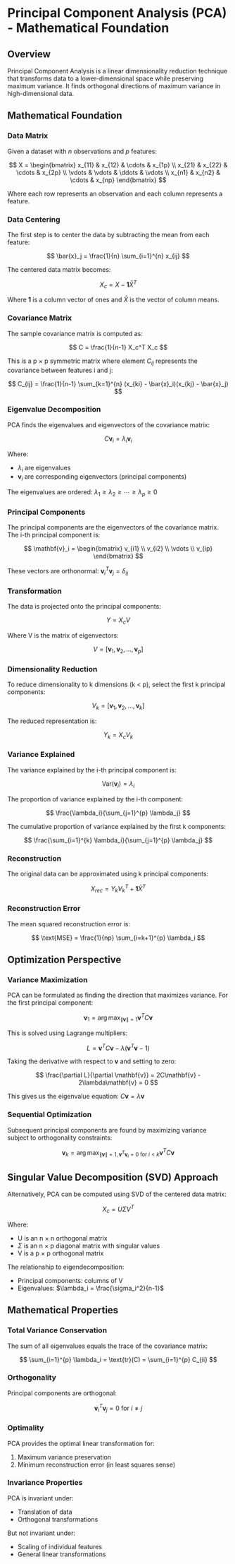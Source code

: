 # Principal Component Analysis (PCA) - Mathematical Foundation

## Overview

Principal Component Analysis is a linear dimensionality reduction technique that transforms data to a lower-dimensional space while preserving maximum variance. It finds orthogonal directions of maximum variance in high-dimensional data.

## Mathematical Foundation

### Data Matrix

Given a dataset with $n$ observations and $p$ features:

$$
X = \begin{bmatrix}
x_{11} & x_{12} & \cdots & x_{1p} \\
x_{21} & x_{22} & \cdots & x_{2p} \\
\vdots & \vdots & \ddots & \vdots \\
x_{n1} & x_{n2} & \cdots & x_{np}
\end{bmatrix}
$$

Where each row represents an observation and each column represents a feature.

### Data Centering

The first step is to center the data by subtracting the mean from each feature:

$$
\bar{x}_j = \frac{1}{n} \sum_{i=1}^{n} x_{ij}
$$

The centered data matrix becomes:

$$
X_c = X - \mathbf{1}\bar{X}^T
$$

Where $\mathbf{1}$ is a column vector of ones and $\bar{X}$ is the vector of column means.

### Covariance Matrix

The sample covariance matrix is computed as:

$$
C = \frac{1}{n-1} X_c^T X_c
$$

This is a p × p symmetric matrix where element $C_{ij}$ represents the covariance between features i and j:

$$
C_{ij} = \frac{1}{n-1} \sum_{k=1}^{n} (x_{ki} - \bar{x}_i)(x_{kj} - \bar{x}_j)
$$

### Eigenvalue Decomposition

PCA finds the eigenvalues and eigenvectors of the covariance matrix:

$$
C \mathbf{v}_i = \lambda_i \mathbf{v}_i
$$

Where:
- $\lambda_i$ are eigenvalues
- $\mathbf{v}_i$ are corresponding eigenvectors (principal components)

The eigenvalues are ordered: $\lambda_1 \geq \lambda_2 \geq \cdots \geq \lambda_p \geq 0$

### Principal Components

The principal components are the eigenvectors of the covariance matrix. The i-th principal component is:

$$
\mathbf{v}_i = \begin{bmatrix}
v_{i1} \\
v_{i2} \\
\vdots \\
v_{ip}
\end{bmatrix}
$$

These vectors are orthonormal: $\mathbf{v}_i^T \mathbf{v}_j = \delta_{ij}$

### Transformation

The data is projected onto the principal components:

$$
Y = X_c V
$$

Where V is the matrix of eigenvectors:

$$
V = [\mathbf{v}_1, \mathbf{v}_2, \ldots, \mathbf{v}_p]
$$

### Dimensionality Reduction

To reduce dimensionality to k dimensions (k < p), select the first k principal components:

$$
V_k = [\mathbf{v}_1, \mathbf{v}_2, \ldots, \mathbf{v}_k]
$$

The reduced representation is:

$$
Y_k = X_c V_k
$$

### Variance Explained

The variance explained by the i-th principal component is:

$$
\text{Var}(\mathbf{v}_i) = \lambda_i
$$

The proportion of variance explained by the i-th component:

$$
\frac{\lambda_i}{\sum_{j=1}^{p} \lambda_j}
$$

The cumulative proportion of variance explained by the first k components:

$$
\frac{\sum_{i=1}^{k} \lambda_i}{\sum_{j=1}^{p} \lambda_j}
$$

### Reconstruction

The original data can be approximated using k principal components:

$$
X_{rec} = Y_k V_k^T + \mathbf{1}\bar{X}^T
$$

### Reconstruction Error

The mean squared reconstruction error is:

$$
\text{MSE} = \frac{1}{np} \sum_{i=k+1}^{p} \lambda_i
$$

## Optimization Perspective

### Variance Maximization

PCA can be formulated as finding the direction that maximizes variance. For the first principal component:

$$
\mathbf{v}_1 = \arg\max_{\|\mathbf{v}\|=1} \mathbf{v}^T C \mathbf{v}
$$

This is solved using Lagrange multipliers:

$$
L = \mathbf{v}^T C \mathbf{v} - \lambda(\mathbf{v}^T \mathbf{v} - 1)
$$

Taking the derivative with respect to $\mathbf{v}$ and setting to zero:

$$
\frac{\partial L}{\partial \mathbf{v}} = 2C\mathbf{v} - 2\lambda\mathbf{v} = 0
$$

This gives us the eigenvalue equation: $C\mathbf{v} = \lambda\mathbf{v}$

### Sequential Optimization

Subsequent principal components are found by maximizing variance subject to orthogonality constraints:

$$
\mathbf{v}_k = \arg\max_{\|\mathbf{v}\|=1, \mathbf{v}^T\mathbf{v}_i=0 \text{ for } i<k} \mathbf{v}^T C \mathbf{v}
$$

## Singular Value Decomposition (SVD) Approach

Alternatively, PCA can be computed using SVD of the centered data matrix:

$$
X_c = U \Sigma V^T
$$

Where:
- U is an n × n orthogonal matrix
- $\Sigma$ is an n × p diagonal matrix with singular values
- V is a p × p orthogonal matrix

The relationship to eigendecomposition:
- Principal components: columns of V
- Eigenvalues: $\lambda_i = \frac{\sigma_i^2}{n-1}$

## Mathematical Properties

### Total Variance Conservation

The sum of all eigenvalues equals the trace of the covariance matrix:

$$
\sum_{i=1}^{p} \lambda_i = \text{tr}(C) = \sum_{i=1}^{p} C_{ii}
$$

### Orthogonality

Principal components are orthogonal:

$$
\mathbf{v}_i^T \mathbf{v}_j = 0 \text{ for } i \neq j
$$

### Optimality

PCA provides the optimal linear transformation for:
1. Maximum variance preservation
2. Minimum reconstruction error (in least squares sense)

### Invariance Properties

PCA is invariant under:
- Translation of data
- Orthogonal transformations

But not invariant under:
- Scaling of individual features
- General linear transformations

